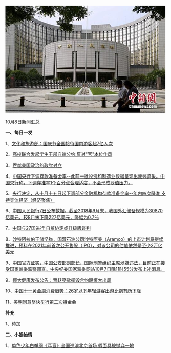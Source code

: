    ![10_02](.\10_08.jpg)

10月8日新闻汇总

**一、每日一发**

1、[文化和旅游部：国庆节全国接待国内游客超7亿人次](https://news.163.com/18/1007/22/DTI2RJL80001875N.html)

2、[高校联合发起学生干部自律公约:反对"官"本位作风](https://news.163.com/18/1006/10/DTE8JJH00001875N.html)

3、[吞噬美国政治的政党对立](http://www.ftchinese.com/story/001079653)

4、[中国央行下调存款准备金率--此前一批投资和制造业数据呈现出疲弱迹象。中国央行称，下调存准率1个百分点合理适度，不会形成贬值压力。](http://www.ftchinese.com/story/001079664)

5、[央行决定，从十月十五日起下调部分金融机构存款准备金率--年内四次降准 支持实体经济（经济聚焦）](http://paper.people.com.cn/rmrb/html/2018-10/08/nw.D110000renmrb_20181008_1-10.htm)

6、[中国人民银行7日公布数据，截至2018年9月末，我国外汇储备规模为30870亿美元，较8月末下降227亿美元，降幅为0.7％](http://paper.people.com.cn/rmrb/html/2018-10/08/nw.D110000renmrb_20181008_3-10.htm)

7、[中国与27国进行 自贸协定或升级版谈判](https://www.zaobao.com/finance/china/story20181008-897284)

8、[沙特阿拉伯王储坚称，国营石油公司沙特阿美（Aramco）的上市计划将继续推进，预料在2021年前首次公开售股（IPO），对该公司的估值依然是至少2万亿美元](https://www.zaobao.com/finance/world/story20181008-897288)

9、[中国官方证实，中国公安部副部长、国际刑警组织主席涉嫌违法，目前正在接受国家监委监察调查。中央纪委国家监委网站10月7日晚11时55分发布上述消息。](https://www.zaobao.com/realtime/china/story20181008-897184)

9、[恒大健康发布公告：贾跃亭欲撕毁合约踢恒大出局](https://www.zaobao.com/realtime/china/story20181007-897174)

10、[中国十一黄金周消费趋势：26岁以下年轻游客出游比例有所下降](https://www.zaobao.com/realtime/china/story20181007-897162)

11、[美朝同意尽快举行第二次特金会](https://www.zaobao.com/realtime/world/story20181007-897176)



**补充**

1、待加



**二、小娱怡情**

1、[单色少年白举纲《耳盲》全国巡演北京首场 假面具被抛弃一地](http://music.67.com/photo/2018/10/07/931337.html)